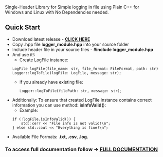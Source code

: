 Single-Header Library for Simple logging in file using Plain C++ for Windows and Linux with No Dependencies needed.

## Quick Start
- Download latest release - [**CLICK HERE**](https://github.com/RickSanchezzz666/LoggerLibrary/release/latest)
 - Copy .hpp file **logger_module.hpp** into your source folder
 - Include header file in your source files - **#include logger_module.hpp**
 - And use it!:
    - Create LogFile instance:
    ```
    LogFile logFile(file_name: str, file_format: FileFormat, path: str)
    Logger::logToFile(logFile: LogFile, message: str);
    ```
    - If you already have existing file: 
        ```
        Logger::logToFile(filePath: str, message: str);
        ```
- Additionally: To ensure that created LogFile instance contains correct information you can use method: **isInfoValid()**: 
    - Example: 
    ```
    if (!logFile.isInfoValid()) {
		std::cerr << "File info is not valid!\n";
	} else std::cout << "Everything is fine!\n";
    ```
- Available File Formats: **.txt, .csv, .log**.

### To access full documentation follow -> [**FULL DOCUMENTATION**](docs/DOCUMENTATION.md)